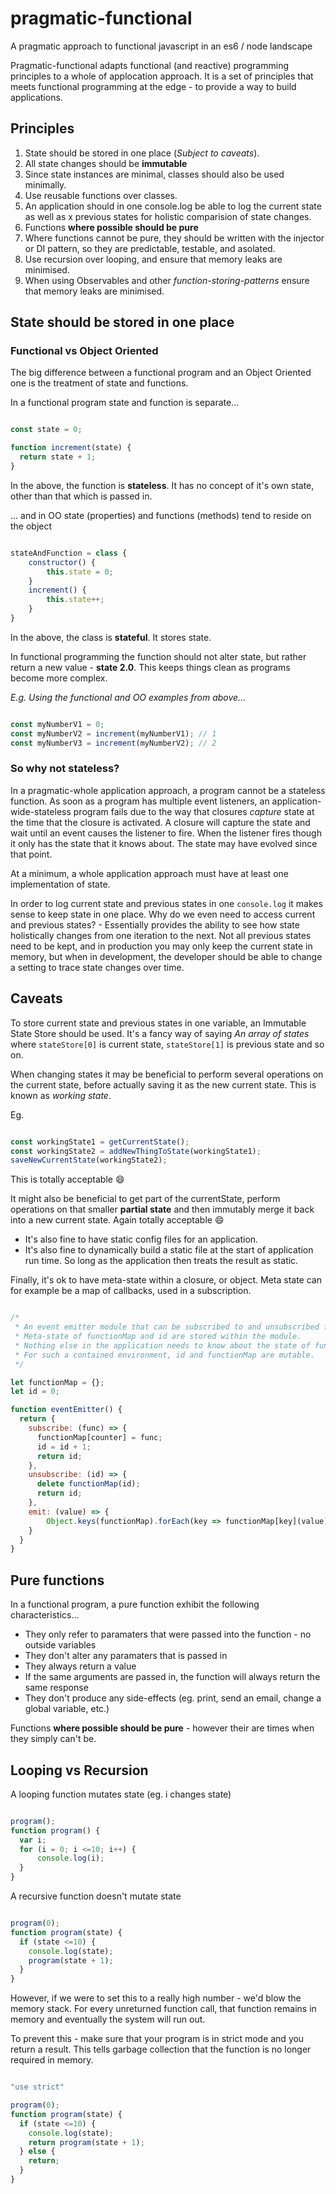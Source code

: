 # pragmatic-functional
A pragmatic approach to functional javascript in an es6 / node landscape

Pragmatic-functional adapts functional (and reactive) programming principles to a whole of applocation approach. It is a set of principles that meets functional programming at the edge - to provide a way to build applications.

Principles
----------

1. State should be stored in one place (*Subject to caveats*).
1. All state changes should be **immutable**
1. Since state instances are minimal, classes should also be used minimally.
1. Use reusable functions over classes.
1. An application should in one console.log be able to log the current state as well as x previous states for holistic comparision of state changes.
1. Functions **where possible should be pure**
1. Where functions cannot be pure, they should be written with the injector or DI pattern, so they are predictable, testable, and asolated.
1. Use recursion over looping, and ensure that memory leaks are minimised.
1. When using Observables and other *function-storing-patterns* ensure that memory leaks are minimised.


## State should be stored in one place

### Functional vs Object Oriented

The big difference between a functional program and an Object Oriented one is the treatment of state and functions.

In a functional program state and function is separate...

```javascript

const state = 0;

function increment(state) {
  return state + 1;
}

```

In the above, the function is **stateless**. It has no concept of it's own state, other than that which is passed in.

... and in OO state (properties) and functions (methods) tend to reside on the object

```javascript

stateAndFunction = class {
  	constructor() {
    	this.state = 0;
    }
	increment() {
    	this.state++;
    }
}

```

In the above, the class is **stateful**. It stores state.

In functional programming the function should not alter state, but rather return a new value - **state 2.0**. 
This keeps things clean as programs become more complex.

*E.g. Using the functional and OO examples from above...*

```javascript

const myNumberV1 = 0;
const myNumberV2 = increment(myNumberV1); // 1
const myNumberV3 = increment(myNumberV2); // 2

```

### So why not stateless?

In a pragmatic-whole application approach, a program cannot be a stateless function. As soon as a program has multiple event listeners, an application-wide-stateless program fails due to the way that closures *capture* state at the time that the closure is activated. A closure will capture the state and wait until an event causes the listener to fire. When the listener fires though it only has the state that it knows about. The state may have evolved since that point.

At a minimum, a whole application approach must have at least one implementation of state.

In order to log current state and previous states in one `console.log` it makes sense to keep state in one place. Why do we even need to access current and previous states? - Essentially provides the ability to see how state holistically changes from one iteration to the next. Not all previous states need to be kept, and in production you may only keep the current state in memory, but when in development, the developer should be able to change a setting to trace state changes over time.

## Caveats

To store current state and previous states in one variable, an Immutable State Store should be used. It's a fancy way of saying *An array of states* where `stateStore[0]` is current state, `stateStore[1]` is previous state and so on.

When changing states it may be beneficial to perform several operations on the current state, before actually saving it as the new current state. This is known as *working state*.

Eg.

```javascript

const workingState1 = getCurrentState();
const workingState2 = addNewThingToState(workingState1);
saveNewCurrentState(workingState2);

```

This is totally acceptable :smile:

It might also be beneficial to get part of the currentState, perform operations on that smaller **partial state** and then immutably merge it back into a new current state. Again totally acceptable :smile:

- It's also fine to have static config files for an application.
- It's also fine to dynamically build a static file at the start of application run time. So long as the application then treats the result as static.

Finally, it's ok to have meta-state within a closure, or object. Meta state can for example be a map of callbacks, used in a subscription.

```javascript

/* 
 * An event emitter module that can be subscribed to and unsubscribed from.
 * Meta-state of functionMap and id are stored within the module.
 * Nothing else in the application needs to know about the state of functionMap and id.
 * For such a contained environment, id and functionMap are mutable.
 */

let functionMap = {};
let id = 0;

function eventEmitter() {
  return {
    subscribe: (func) => {
      functionMap[counter] = func;
      id = id + 1;
      return id;
    },
    unsubscribe: (id) => {
      delete functionMap(id);
      return id;
    },
    emit: (value) => {
    	Object.keys(functionMap).forEach(key => functionMap[key](value));
    }
  }
}

```

Pure functions
--------------

In a functional program, a pure function exhibit the following characteristics...

- They only refer to paramaters that were passed into the function - no outside variables
- They don't alter any paramaters that is passed in
- They always return a value
- If the same arguments are passed in, the function will always return the same response
- They don't produce any side-effects (eg. print, send an email, change a global variable, etc.)

Functions **where possible should be pure** - however their are times when they simply can't be.



Looping vs Recursion
----------------------------

A looping function mutates state (eg. i changes state)

```javascript

program();
function program() {
  var i;
  for (i = 0; i <=10; i++) {
      console.log(i);
  } 
}

```

A recursive function doesn't mutate state

```javascript

program(0);
function program(state) {
  if (state <=10) {
    console.log(state);
  	program(state + 1);
  }
}

```

However, if we were to set this to a really high number - we'd blow the memory stack. For every unreturned function call, that function remains in memory and eventually the system will run out.

To prevent this - make sure that your program is in strict mode and you return a result. This tells garbage collection that the function is no longer required in memory.

```javascript

"use strict"

program(0);
function program(state) {
  if (state <=10) {
    console.log(state);
  	return program(state + 1);
  } else {
    return;
  }
}

```

